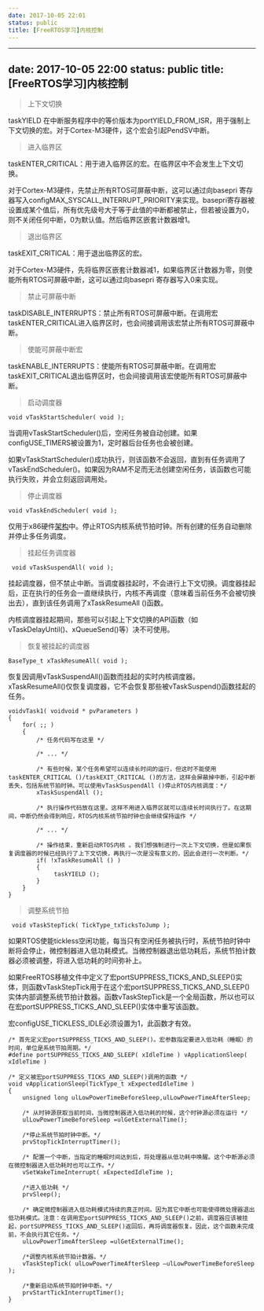 ```yaml
---
date: 2017-10-05 22:01
status: public
title: [FreeRTOS学习]内核控制
---
```


---
date: 2017-10-05 22:00
status: public
title: [FreeRTOS学习]内核控制
---
> 上下文切换
  
 taskYIELD 在中断服务程序中的等价版本为portYIELD_FROM_ISR，用于强制上下文切换的宏。对于Cortex-M3硬件，这个宏会引起PendSV中断。

>进入临界区

 taskENTER_CRITICAL：用于进入临界区的宏。在临界区中不会发生上下文切换。

对于Cortex-M3硬件，先禁止所有RTOS可屏蔽中断，这可以通过向basepri 寄存器写入configMAX_SYSCALL_INTERRUPT_PRIORITY来实现。basepri寄存器被设置成某个值后，所有优先级号大于等于此值的中断都被禁止，但若被设置为0，则不关闭任何中断，0为默认值。然后临界区嵌套计数器增1。

> 退出临界区

taskEXIT_CRITICAL：用于退出临界区的宏。

对于Cortex-M3硬件，先将临界区嵌套计数器减1，如果临界区计数器为零，则使能所有RTOS可屏蔽中断，这可以通过向basepri 寄存器写入0来实现。

> 禁止可屏蔽中断

 taskDISABLE_INTERRUPTS：禁止所有RTOS可屏蔽中断。在调用宏taskENTER_CRITICAL进入临界区时，也会间接调用该宏禁止所有RTOS可屏蔽中断。

>使能可屏蔽中断宏

taskENABLE_INTERRUPTS：使能所有RTOS可屏蔽中断。在调用宏taskEXIT_CRITICAL退出临界区时，也会间接调用该宏使能所有RTOS可屏蔽中断。

> 启动调度器

  ```
 void vTaskStartScheduler( void );
```
当调用vTaskStartScheduler()后，空闲任务被自动创建。如果configUSE_TIMERS被设置为1，定时器后台任务也会被创建。

如果vTaskStartScheduler()成功执行，则该函数不会返回，直到有任务调用了vTaskEndScheduler()。如果因为RAM不足而无法创建空闲任务，该函数也可能执行失败，并会立刻返回调用处。

> 停止调度器

```
void vTaskEndScheduler( void );
```
 仅用于x86硬件[架构](http://lib.csdn.net/base/architecture)中。停止RTOS内核系统节拍时钟。所有创建的任务自动删除并停止多任务调度。

> 挂起任务调度器

```
 void vTaskSuspendAll( void );
```
 挂起调度器，但不禁止中断。当调度器挂起时，不会进行上下文切换。调度器挂起后，正在执行的任务会一直继续执行，内核不再调度（意味着当前任务不会被切换出去），直到该任务调用了xTaskResumeAll ()函数。

内核调度器挂起期间，那些可以引起上下文切换的API函数（如vTaskDelayUntil()、xQueueSend()等）决不可使用。

> 恢复被挂起的调度器

```
BaseType_t xTaskResumeAll( void );
```
恢复因调用vTaskSuspendAll()函数而挂起的实时内核调度器。xTaskResumeAll()仅恢复调度器，它不会恢复那些被vTaskSuspend()函数挂起的任务。
```
voidvTask1( voidvoid * pvParameters )  
{  
    for( ;; )  
    {  
        /* 任务代码写在这里 */  
  
        /* ... */  
  
        /* 有些时候，某个任务希望可以连续长时间的运行，但这时不能使用taskENTER_CRITICAL ()/taskEXIT_CRITICAL ()的方法，这样会屏蔽掉中断，引起中断丢失，包括系统节拍时钟。可以使用vTaskSuspendAll ()停止RTOS内核调度：*/  
        xTaskSuspendAll ();  
  
        /* 执行操作代码放在这里。这样不用进入临界区就可以连续长时间执行了。在这期间，中断仍然会得到响应，RTOS内核系统节拍时钟也会继续保持运作 */  
  
        /* ... */  
  
        /* 操作结束，重新启动RTOS内核 。我们想强制进行一次上下文切换，但是如果恢复调度器的时候已经执行了上下文切换，再执行一次是没有意义的，因此会进行一次判断。*/  
        if( !xTaskResumeAll () )  
        {  
             taskYIELD ();  
        }  
    }  
}  
```
> 调整系统节拍

```
 void vTaskStepTick( TickType_txTicksToJump );
```
 如果RTOS使能tickless空闲功能，每当只有空闲任务被执行时，系统节拍时钟中断将会停止，微控制器进入低功耗模式。当微控制器退出低功耗后，系统节拍计数器必须被调整，将进入低功耗的时间弥补上。

 如果FreeRTOS移植文件中定义了宏portSUPPRESS_TICKS_AND_SLEEP()实体，则函数vTaskStepTick用于在这个宏portSUPPRESS_TICKS_AND_SLEEP()实体内部调整系统节拍计数器。函数vTaskStepTick是一个全局函数，所以也可以在宏portSUPPRESS_TICKS_AND_SLEEP()实体中重写该函数。

宏configUSE_TICKLESS_IDLE必须设置为1，此函数才有效。
```
/* 首先定义宏portSUPPRESS_TICKS_AND_SLEEP()。宏参数指定要进入低功耗（睡眠）的时间，单位是系统节拍周期。*/  
#define portSUPPRESS_TICKS_AND_SLEEP( xIdleTime ) vApplicationSleep( xIdleTime )  
   
/* 定义被宏portSUPPRESS_TICKS_AND_SLEEP()调用的函数 */  
void vApplicationSleep(TickType_t xExpectedIdleTime )  
{  
    unsigned long ulLowPowerTimeBeforeSleep,ulLowPowerTimeAfterSleep;  
   
    /* 从时钟源获取当前时间，当微控制器进入低功耗的时候，这个时钟源必须在运行 */  
    ulLowPowerTimeBeforeSleep =ulGetExternalTime();  
   
    /*停止系统节拍时钟中断。*/  
    prvStopTickInterruptTimer();  
   
    /* 配置一个中断，当指定的睡眠时间达到后，将处理器从低功耗中唤醒。这个中断源必须在微控制器进入低功耗时也可以工作。*/  
    vSetWakeTimeInterrupt( xExpectedIdleTime );  
   
    /*进入低功耗 */  
    prvSleep();  
   
    /* 确定微控制器进入低功耗模式持续的真正时间。因为其它中断也可能使得微处理器退出低功耗模式。注意：在调用宏portSUPPRESS_TICKS_AND_SLEEP()之前，调度器应该被挂起，portSUPPRESS_TICKS_AND_SLEEP()返回后，再将调度器恢复。因此，这个函数未完成前，不会执行其它任务。*/  
    ulLowPowerTimeAfterSleep =ulGetExternalTime();  
          
    /*调整内核系统节拍计数器。*/  
    vTaskStepTick( ulLowPowerTimeAfterSleep –ulLowPowerTimeBeforeSleep );  
   
    /*重新启动系统节拍时钟中断。*/  
    prvStartTickInterruptTimer();  
}  
```